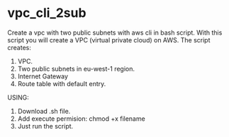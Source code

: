 # vpc_cli_2sub
Create a vpc with two public subnets with aws cli in bash script.
With this script you will create a VPC (virtual private cloud) on AWS.
The script creates:
1. VPC.
2. Two public subnets in eu-west-1 region.
3. Internet Gateway
4. Route table with default entry.

USING:

1. Download .sh file.
2. Add execute permision: chmod +x filename
3. Just run the script.


